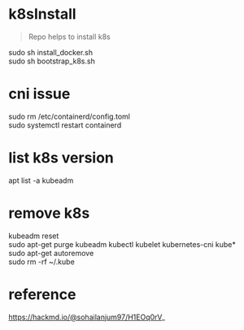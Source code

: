 # k8sInstall
> Repo helps to install k8s

sudo sh install_docker.sh  <br />
sudo sh bootstrap_k8s.sh  <br />
# cni issue

sudo rm /etc/containerd/config.toml  <br />
sudo systemctl restart containerd  <br />

# list k8s version
apt list -a kubeadm

# remove k8s
 
kubeadm reset  <br />
sudo apt-get purge kubeadm kubectl kubelet kubernetes-cni kube*     <br />
sudo apt-get autoremove    <br />
sudo rm -rf ~/.kube  <br />


# reference 
https://hackmd.io/@sohailanjum97/H1EOq0rV_
